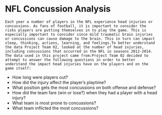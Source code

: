 # NFL Concussion Analysis


	Each year a number of players in the NFL experience head injuries or concussions. As fans of football, it is important to consider the risks players are putting themselves in to play the game. This is especially important to consider since mild traumatic brain injuries or concussions can cause damage to the brain. This in turn can impact sleep, thinking, actions, learning, and feelings.To better understand the data Project Team 02, looked at the number of head injuries, including concussions that occurred in the NFL in seasons 2012-2014. The data used in this project came from:Project Team 02 decided to attempt to answer the following questions in order to better understand the impact head injuries have on the players and on the game itself:

* How long were players out?
* How did the injury affect the player’s playtime?
* What position gets the most concussions on both offense and defense?
* How did the team fare (win or lose?) when they had a player with a head injury?
* What team is most prone to concussions?
* What team inflicted the most concussions?



